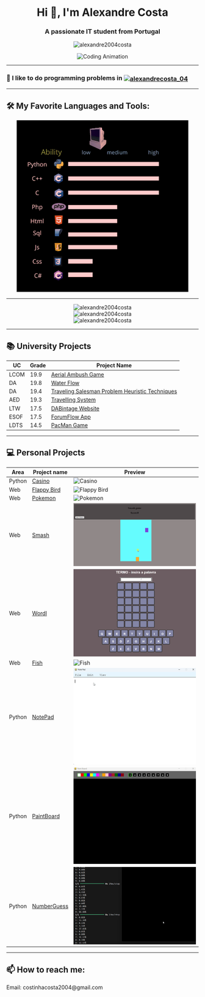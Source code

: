 <h1 align="center">Hi 👋, I'm Alexandre Costa</h1>
<h3 align="center">A passionate IT student from Portugal</h3>

<p align="center">
  <img src="https://komarev.com/ghpvc/?username=alexandre2004costa&label=Profile%20views&color=0e74a5&style=flat" alt="alexandre2004costa" />
</p>

<p align="center">
  <img src="https://github.com/alexandre2004costa/alexandre2004costa/assets/108695812/63e8d619-0d0a-411d-9f83-b36b51226d92" alt="Coding Animation" />
</p>


---

<h3 align="left">🎯 I like to do programming problems in <a href="https://www.leetcode.com/alexandrecosta_04" target="blank"><img align="center" src="https://raw.githubusercontent.com/rahuldkjain/github-profile-readme-generator/master/src/images/icons/Social/leet-code.svg" alt="alexandrecosta_04" height="30" width="40" /></a></h3>



---
<h2 align="left">🛠 My Favorite Languages and Tools:</h2>
<p align="center">
  <img src="https://github.com/alexandre2004costa/Smash_Game/blob/main/giphy.gif" alt="Languages anim" />
</p>

---

<div align="center">
  <img src="https://github-readme-stats.vercel.app/api/top-langs?username=alexandre2004costa&show_icons=true&locale=en&layout=compact" alt="alexandre2004costa" />
</div>
<div align="center">
  <img src="https://github-readme-stats.vercel.app/api?username=alexandre2004costa&show_icons=true&locale=en" alt="alexandre2004costa" />
</div>
<div align="center">
  <img src="https://github-readme-streak-stats.herokuapp.com/?user=alexandre2004costa&" alt="alexandre2004costa" />
</div>

---

<h2 align="left">📚 University Projects</h2>

| UC  | Grade | Project Name |
|-------------------|-------|--------------------------|
| LCOM              | 19.9  | [Aerial Ambush Game](https://github.com/alexandre2004costa/Lcom-project) |
| DA                | 19.8  | [Water Flow](https://github.com/SofiaX5/DA_1) |
| DA                | 19.4  | [Traveling Salesman Problem Heuristic Techniques](https://github.com/alexandre2004costa/AlexandreX5_D2) |
| AED               | 19.3  | [Travelling System](https://github.com/berno9/ProjetoAED2) |
| LTW               | 17.5  | [DABintage Website](https://github.com/FEUP-LTW-2024/ltw-project-2024-ltw04g06) |
| ESOF              | 17.5  | [ForumFlow App](https://github.com/FEUP-LEIC-ES-2023-24/2LEIC04T5) |
| LDTS              | 14.5  | [PacMan Game](https://github.com/FEUP-LDTS-2023/project-l04gr04) |

---

<h2 align="left">💻 Personal Projects</h2>

| Area    | Project name |  Preview |
|---------|--------------|----------|
| Python  | [Casino](https://github.com/alexandre2004costa/Casino) | ![Casino](https://github.com/alexandre2004costa/Casino/blob/master/Animation.gif) |
| Web     | [Flappy Bird](https://github.com/alexandre2004costa/Flappy-Bird) | ![Flappy Bird](https://github.com/alexandre2004costa/Flappy-Bird/blob/main/Animation.gif) |
| Web     | [Pokemon](https://github.com/alexandre2004costa/Pokemon) | ![Pokemon](https://github.com/alexandre2004costa/Pokemon/blob/main/Animation.gif) |
| Web     | [Smash](https://github.com/alexandre2004costa/Smash_Game) | ![Smash](https://github.com/alexandre2004costa/Smash_Game/blob/main/Animation.gif) |
| Web     | [Wordl](https://github.com/alexandre2004costa/Wordl) | ![Wordl](https://github.com/alexandre2004costa/Wordl/blob/main/Animation.gif) |
| Web     | [Fish](https://github.com/alexandre2004costa/Fish-Game) | ![Fish](https://github.com/alexandre2004costa/Fish-Game/blob/main/Animation.gif) |
| Python  | [NotePad](https://github.com/alexandre2004costa/NotePad) | ![NotePad](https://github.com/alexandre2004costa/NotePad/blob/main/Animation.gif) |
| Python  | [PaintBoard](https://github.com/alexandre2004costa/PaintBoard) | ![PaintBoard](https://github.com/alexandre2004costa/PaintBoard/blob/main/Animation.gif) |
| Python  | [NumberGuess](https://github.com/alexandre2004costa/NumbersAI) | ![NumberGuess](https://github.com/alexandre2004costa/NumbersAI/blob/main/Animation.gif) |


---

<h2 align="left">📫 How to reach me:</h2>
<p align="left">Email: costinhacosta2004@gmail.com</p>
